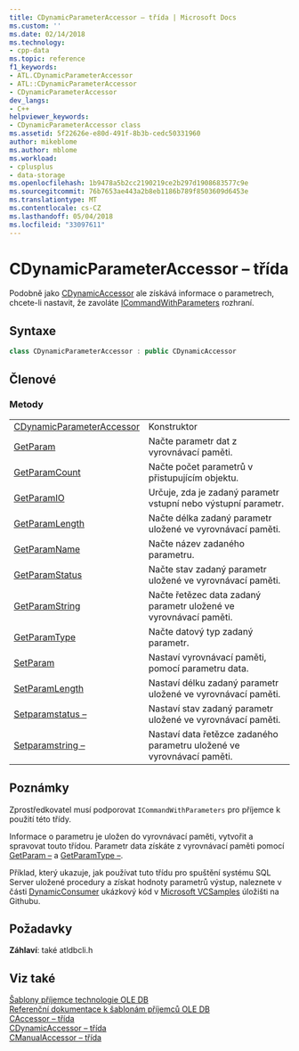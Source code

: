 ```yaml
---
title: CDynamicParameterAccessor – třída | Microsoft Docs
ms.custom: ''
ms.date: 02/14/2018
ms.technology:
- cpp-data
ms.topic: reference
f1_keywords:
- ATL.CDynamicParameterAccessor
- ATL::CDynamicParameterAccessor
- CDynamicParameterAccessor
dev_langs:
- C++
helpviewer_keywords:
- CDynamicParameterAccessor class
ms.assetid: 5f22626e-e80d-491f-8b3b-cedc50331960
author: mikeblome
ms.author: mblome
ms.workload:
- cplusplus
- data-storage
ms.openlocfilehash: 1b9478a5b2cc2190219ce2b297d1908683577c9e
ms.sourcegitcommit: 76b7653ae443a2b8eb1186b789f8503609d6453e
ms.translationtype: MT
ms.contentlocale: cs-CZ
ms.lasthandoff: 05/04/2018
ms.locfileid: "33097611"
---
```

# <a name="cdynamicparameteraccessor-class"></a>CDynamicParameterAccessor – třída

Podobně jako [CDynamicAccessor](../../data/oledb/cdynamicaccessor-class.md) ale získává informace o parametrech, chcete-li nastavit, že zavoláte [ICommandWithParameters](/sql/relational-databases/native-client-ole-db-interfaces/icommandwithparameters) rozhraní.

## <a name="syntax"></a>Syntaxe

```cpp
class CDynamicParameterAccessor : public CDynamicAccessor
```

## <a name="members"></a>Členové

### <a name="methods"></a>Metody

|||
|-|-|
|[CDynamicParameterAccessor](../../data/oledb/cdynamicparameteraccessor-cdynamicparameteraccessor.md)|Konstruktor|
|[GetParam](../../data/oledb/cdynamicparameteraccessor-getparam.md)|Načte parametr dat z vyrovnávací paměti.|
|[GetParamCount](../../data/oledb/cdynamicparameteraccessor-getparamcount.md)|Načte počet parametrů v přistupujícím objektu.|
|[GetParamIO](../../data/oledb/cdynamicparameteraccessor-getparamio.md)|Určuje, zda je zadaný parametr vstupní nebo výstupní parametr.|
|[GetParamLength](../../data/oledb/cdynamicparameteraccessor-getparamlength.md)|Načte délka zadaný parametr uložené ve vyrovnávací paměti.|
|[GetParamName](../../data/oledb/cdynamicparameteraccessor-getparamname.md)|Načte název zadaného parametru.|
|[GetParamStatus](../../data/oledb/cdynamicparameteraccessor-getparamstatus.md)|Načte stav zadaný parametr uložené ve vyrovnávací paměti.|
|[GetParamString](../../data/oledb/cdynamicparameteraccessor-getparamstring.md)|Načte řetězec data zadaný parametr uložené ve vyrovnávací paměti.|
|[GetParamType](../../data/oledb/cdynamicparameteraccessor-getparamtype.md)|Načte datový typ zadaný parametr.|
|[SetParam](../../data/oledb/cdynamicparameteraccessor-setparam.md)|Nastaví vyrovnávací paměti, pomocí parametru data.|
|[SetParamLength](../../data/oledb/cdynamicparameteraccessor-setparamlength.md)|Nastaví délku zadaný parametr uložené ve vyrovnávací paměti.|
|[Setparamstatus –](../../data/oledb/cdynamicparameteraccessor-setparamstatus.md)|Nastaví stav zadaný parametr uložené ve vyrovnávací paměti.|
|[Setparamstring –](../../data/oledb/cdynamicparameteraccessor-setparamstring.md)|Nastaví data řetězce zadaného parametru uložené ve vyrovnávací paměti.|

## <a name="remarks"></a>Poznámky

Zprostředkovatel musí podporovat `ICommandWithParameters` pro příjemce k použití této třídy.

Informace o parametru je uložen do vyrovnávací paměti, vytvořit a spravovat touto třídou. Parametr data získáte z vyrovnávací paměti pomocí [GetParam –](../../data/oledb/cdynamicparameteraccessor-getparam.md) a [GetParamType –](../../data/oledb/cdynamicparameteraccessor-getparamtype.md).

Příklad, který ukazuje, jak používat tuto třídu pro spuštění systému SQL Server uložené procedury a získat hodnoty parametrů výstup, naleznete v části [DynamicConsumer](https://github.com/Microsoft/VCSamples/tree/master/VC2008Samples/ATL/OLEDB/Consumer/DynamicConsumer) ukázkový kód v [Microsoft VCSamples](https://github.com/Microsoft/VCSamples) úložišti na Githubu.

## <a name="requirements"></a>Požadavky

**Záhlaví**: také atldbcli.h

## <a name="see-also"></a>Viz také

[Šablony příjemce technologie OLE DB](../../data/oledb/ole-db-consumer-templates-cpp.md)  
[Referenční dokumentace k šablonám příjemců OLE DB](../../data/oledb/ole-db-consumer-templates-reference.md)  
[CAccessor – třída](../../data/oledb/caccessor-class.md)  
[CDynamicAccessor – třída](../../data/oledb/cdynamicaccessor-class.md)  
[CManualAccessor – třída](../../data/oledb/cmanualaccessor-class.md)  
